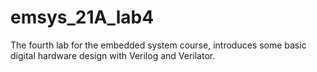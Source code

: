 # emsys_21A_lab4
The fourth lab for the embedded system course, introduces some basic digital hardware design with Verilog and Verilator.
